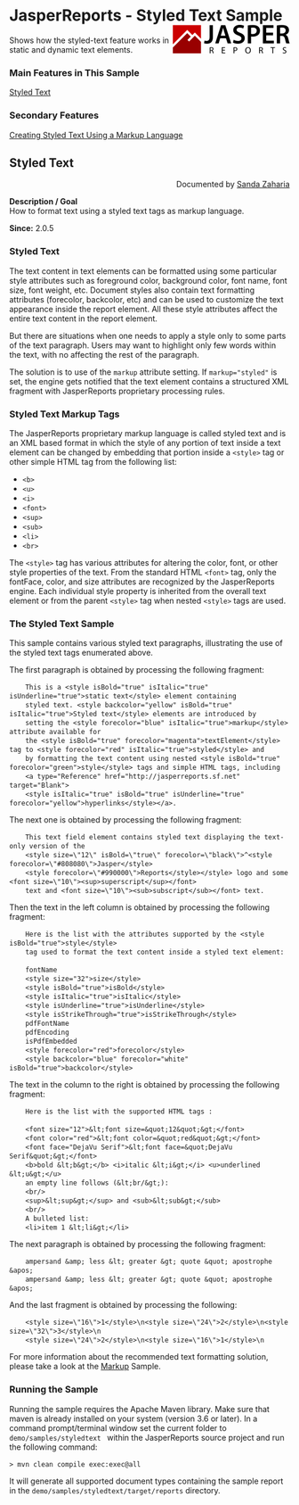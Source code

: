 
# JasperReports - Styled Text Sample <img src="../../resources/jasperreports.svg" alt="JasperReports logo" align="right"/>

Shows how the styled-text feature works in static and dynamic text elements.

### Main Features in This Sample

[Styled Text](#styledtext)

### Secondary Features

[Creating Styled Text Using a Markup Language](../markup/README.md#markup)

## <a name='styledtext'>Styled</a> Text
<div align="right">Documented by <a href='mailto:shertage@users.sourceforge.net'>Sanda Zaharia</a></div>

**Description / Goal**\
How to format text using a styled text tags as markup language.

**Since:** 2.0.5

### Styled Text

The text content in text elements can be formatted using some particular style attributes such as foreground color, background color, font name, font size, font weight, etc. Document styles also contain text formatting attributes (forecolor, backcolor, etc) and can be used to customize the text appearance inside the report element. All these style attributes affect the entire text content in the report element.

But there are situations when one needs to apply a style only to some parts of the text paragraph. Users may want to highlight only few words within the text, with no affecting the rest of the paragraph.

The solution is to use of the `markup` attribute setting.
If `markup="styled"` is set, the engine gets notified that the text element contains a structured XML fragment with JasperReports proprietary processing rules.

### Styled Text Markup Tags

The JasperReports proprietary markup language is called styled text and is an XML based format in which the style of any portion of text inside a text element can be changed by embedding that portion inside a `<style>` tag or other simple HTML tag from the following list:

- `<b>`
- `<u>`
- `<i>`
- `<font>`
- `<sup>`
- `<sub>`
- `<li>`
- `<br>`

The `<style>` tag has various attributes for altering the color, font, or other style properties of the text. From the standard HTML `<font>` tag, only the fontFace, color, and size attributes are recognized by the JasperReports engine. Each individual style property is inherited from the overall text element or from the parent `<style>` tag when nested `<style>` tags are used.

### The Styled Text Sample

This sample contains various styled text paragraphs, illustrating the use of the styled text tags enumerated above.

The first paragraph is obtained by processing the following fragment:

```
    This is a <style isBold="true" isItalic="true" isUnderline="true">static text</style> element containing
	styled text. <style backcolor="yellow" isBold="true" isItalic="true">Styled text</style> elements are introduced by
	setting the <style forecolor="blue" isItalic="true">markup</style> attribute available for
	the <style isBold="true" forecolor="magenta">textElement</style> tag to <style forecolor="red" isItalic="true">styled</style> and
	by formatting the text content using nested <style isBold="true" forecolor="green">style</style> tags and simple HTML tags, including
	<a type="Reference" href="http://jasperreports.sf.net" target="Blank">
	<style isItalic="true" isBold="true" isUnderline="true" forecolor="yellow">hyperlinks</style></a>.
```

The next one is obtained by processing the following fragment:

```
	This text field element contains styled text displaying the text-only version of the
	<style size=\"12\" isBold=\"true\" forecolor=\"black\">^<style forecolor=\"#808080\">Jasper</style>
	<style forecolor=\"#990000\">Reports</style></style> logo and some <font size=\"10\"><sup>superscript</sup></font>
	text and <font size=\"10\"><sub>subscript</sub></font> text.
```

Then the text in the left column is obtained by processing the following fragment:

```
	Here is the list with the attributes supported by the <style isBold="true">style</style> 
	tag used to format the text content inside a styled text element: 

	fontName 
	<style size="32">size</style>
	<style isBold="true">isBold</style>
	<style isItalic="true">isItalic</style>
	<style isUnderline="true">isUnderline</style>
	<style isStrikeThrough="true">isStrikeThrough</style>
	pdfFontName 
	pdfEncoding 
	isPdfEmbedded 
	<style forecolor="red">forecolor</style>
	<style backcolor="blue" forecolor="white" isBold="true">backcolor</style>
```

The text in the column to the right is obtained by processing the following fragment:

```
	Here is the list with the supported HTML tags : 

	<font size="12">&lt;font size=&quot;12&quot;&gt;</font>
	<font color="red">&lt;font color=&quot;red&quot;&gt;</font>
	<font face="DejaVu Serif">&lt;font face=&quot;DejaVu Serif&quot;&gt;</font>
	<b>bold &lt;b&gt;</b> <i>italic &lt;i&gt;</i> <u>underlined &lt;u&gt;</u>
	an empty line follows (&lt;br/&gt;):
	<br/>
	<sup>&lt;sup&gt;</sup> and <sub>&lt;sub&gt;</sub>
	<br/>
	A bulleted list:
	<li>item 1 &lt;li&gt;</li>
```

The next paragraph is obtained by processing the following fragment:

```
	ampersand &amp; less &lt; greater &gt; quote &quot; apostrophe &apos;
	ampersand &amp; less &lt; greater &gt; quote &quot; apostrophe &apos;
```

And the last fragment is obtained by processing the following:

```
	<style size=\"16\">1</style>\n<style size=\"24\">2</style>\n<style size=\"32\">3</style>\n
	<style size=\"24\">2</style>\n<style size=\"16\">1</style>\n
```

For more information about the recommended text formatting solution, please take a look at the [Markup](../markup/README.md) Sample.

### Running the Sample

Running the sample requires the Apache Maven library. Make sure that maven is already installed on your system (version 3.6 or later).
In a command prompt/terminal window set the current folder to `demo/samples/styledtext ` within the JasperReports source project and run the following command:

```
> mvn clean compile exec:exec@all
```

It will generate all supported document types containing the sample report in the `demo/samples/styledtext/target/reports` directory.
